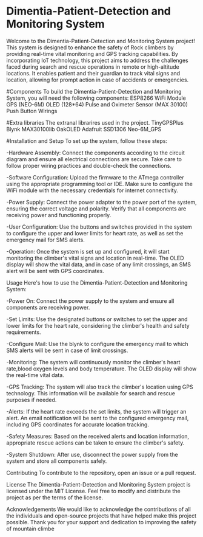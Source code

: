 # Dimentia-Patient-Detection and Monitoring System
Welcome to the Dimentia-Patient-Detection and Monitoring System project! This system is designed to enhance the safety of Rock climbers by providing real-time vital monitoring and GPS tracking capabilities. By incorporating IoT technology, this project aims to address the challenges faced during search and rescue operations in remote or high-altitude locations. It enables patient and their guardian to track vital signs and location, allowing for prompt action in case of accidents or emergencies.

#Components
To build the Dimentia-Patient-Detection and Monitoring System, you will need the following components:
ESP8266 WiFi Module
GPS (NEO-6M)
OLED (128*64)
Pulse and Oximeter Sensor (MAX 30100)
Push Button
Wirings

#Extra libraries
The extranal librarires used in the project.
TinyGPSPlus
Blynk
MAX30100lib
OakOLED
Adafruit SSD1306
Neo-6M_GPS

#Installation and Setup
To set up the system, follow these steps:

-Hardware Assembly: Connect the components according to the circuit diagram and ensure all electrical connections are secure. Take care to follow proper wiring practices and double-check the connections.

-Software Configuration: Upload the firmware to the ATmega controller using the appropriate programming tool or IDE. Make sure to configure the WiFi module with the necessary credentials for internet connectivity.

-Power Supply: Connect the power adapter to the power port of the system, ensuring the correct voltage and polarity. Verify that all components are receiving power and functioning properly.

-User Configuration: Use the buttons and switches provided in the system to configure the upper and lower limits for heart rate, as well as set the emergency mail for SMS alerts.

-Operation: Once the system is set up and configured, it will start monitoring the climber's vital signs and location in real-time. The OLED display will show the vital data, and in case of any limit crossings, an SMS alert will be sent with GPS coordinates.

Usage
Here's how to use the Dimentia-Patient-Detection and Monitoring System:

-Power On: Connect the power supply to the system and ensure all components are receiving power.

-Set Limits: Use the designated buttons or switches to set the upper and lower limits for the heart rate, considering the climber's health and safety requirements.

-Configure Mail: Use the blynk to configure the emergency mail to which SMS alerts will be sent in case of limit crossings.

-Monitoring: The system will continuously monitor the climber's heart rate,blood oxygen levels and body temperature. The OLED display will show the real-time vital data.

-GPS Tracking: The system will also track the climber's location using GPS technology. This information will be available for search and rescue purposes if needed.

-Alerts: If the heart rate exceeds the set limits, the system will trigger an alert. An email notification will be sent to the configured emergency mail, including GPS coordinates for accurate location tracking.

-Safety Measures: Based on the received alerts and location information, appropriate rescue actions can be taken to ensure the climber's safety.

-System Shutdown: After use, disconnect the power supply from the system and store all components safely.

Contributing
To contribute to the repository, open an issue or a pull request.

License
The Dimentia-Patient-Detection and Monitoring System project is licensed under the MIT License. Feel free to modify and distribute the project as per the terms of the license.

Acknowledgements
We would like to acknowledge the contributions of all the individuals and open-source projects that have helped make this project possible. Thank you for your support and dedication to improving the safety of mountain climbe
